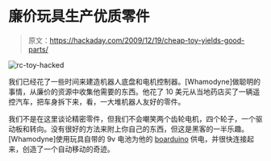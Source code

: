 # 廉价玩具生产优质零件

> 原文：<https://hackaday.com/2009/12/19/cheap-toy-yields-good-parts/>

![](img/00213b4ba0436f19e598f17ae5299037.png "rc-toy-hacked")

我们已经花了一些时间来建造机器人底盘和电机控制器。[Whamodyne]做聪明的事情，从廉价的资源中收集他需要的东西。他花了 10 美元从当地药店买了一辆遥控汽车，把车身拆下来，看，一大堆机器人友好的零件。

我们不是在这里谈论精密零件，但我们不会嘲笑两个齿轮电机，四个轮子，一个驱动板和转向。没有很好的方法来附上你自己的东西，但这是黑客的一半乐趣。[Whamodyne]使用玩具自带的 9v 电池为他的 [boarduino](http://www.ladyada.net/make/boarduino/) 供电，并很快连接起来，创造了一个自动移动的奇迹。